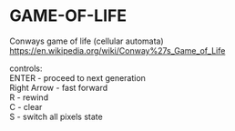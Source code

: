 # GAME-OF-LIFE
Conways game of life (cellular automata)
https://en.wikipedia.org/wiki/Conway%27s_Game_of_Life

controls:  
ENTER          - proceed to next generation  
Right Arrow    - fast forward  
R              - rewind  
C              - clear  
S              - switch all pixels state  
